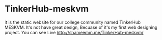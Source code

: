 # TinkerHub-meskvm
It is the static website for our college community named TinkerHub MESKVM.
It's not have great design, Becuase of it's my first web designing project.
You can see Live http://shameemm.me/TinkerHub-meskvm/
